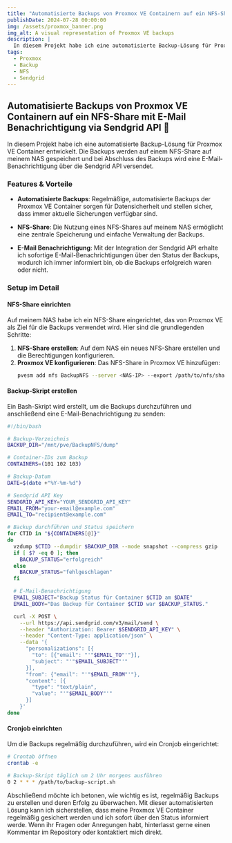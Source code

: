 ```yaml
---
title: "Automatisierte Backups von Proxmox VE Containern auf ein NFS-Share mit E-Mail Benachrichtigung via Sendgrid API 📧"
publishDate: 2024-07-28 00:00:00
img: /assets/proxmox_banner.png
img_alt: A visual representation of Proxmox VE backups
description: |
  In diesem Projekt habe ich eine automatisierte Backup-Lösung für Proxmox VE Container auf ein NFS-Share mit E-Mail-Benachrichtigung über die Sendgrid API eingerichtet.
tags:
  - Proxmox
  - Backup
  - NFS
  - Sendgrid
---
```


## **Automatisierte Backups von Proxmox VE Containern auf ein NFS-Share mit E-Mail Benachrichtigung via Sendgrid API 📧**

In diesem Projekt habe ich eine automatisierte Backup-Lösung für Proxmox VE Container entwickelt. Die Backups werden auf einem NFS-Share auf meinem NAS gespeichert und bei Abschluss des Backups wird eine E-Mail-Benachrichtigung über die Sendgrid API versendet.

### **Features & Vorteile**

* **Automatisierte Backups**: Regelmäßige, automatisierte Backups der Proxmox VE Container sorgen für Datensicherheit und stellen sicher, dass immer aktuelle Sicherungen verfügbar sind.

* **NFS-Share**: Die Nutzung eines NFS-Shares auf meinem NAS ermöglicht eine zentrale Speicherung und einfache Verwaltung der Backups.

* **E-Mail Benachrichtigung**: Mit der Integration der Sendgrid API erhalte ich sofortige E-Mail-Benachrichtigungen über den Status der Backups, wodurch ich immer informiert bin, ob die Backups erfolgreich waren oder nicht.

### **Setup im Detail**

#### **NFS-Share einrichten**

Auf meinem NAS habe ich ein NFS-Share eingerichtet, das von Proxmox VE als Ziel für die Backups verwendet wird. Hier sind die grundlegenden Schritte:

1. **NFS-Share erstellen**: Auf dem NAS ein neues NFS-Share erstellen und die Berechtigungen konfigurieren.
2. **Proxmox VE konfigurieren**: Das NFS-Share in Proxmox VE hinzufügen:
   ```bash
   pvesm add nfs BackupNFS --server <NAS-IP> --export /path/to/nfs/share --content backup
   ```

#### **Backup-Skript erstellen**

Ein Bash-Skript wird erstellt, um die Backups durchzuführen und anschließend eine E-Mail-Benachrichtigung zu senden:

```bash
#!/bin/bash

# Backup-Verzeichnis
BACKUP_DIR="/mnt/pve/BackupNFS/dump"

# Container-IDs zum Backup
CONTAINERS=(101 102 103)

# Backup-Datum
DATE=$(date +"%Y-%m-%d")

# Sendgrid API Key
SENDGRID_API_KEY="YOUR_SENDGRID_API_KEY"
EMAIL_FROM="your-email@example.com"
EMAIL_TO="recipient@example.com"

# Backup durchführen und Status speichern
for CTID in "${CONTAINERS[@]}"
do
  vzdump $CTID --dumpdir $BACKUP_DIR --mode snapshot --compress gzip
  if [ $? -eq 0 ]; then
    BACKUP_STATUS="erfolgreich"
  else
    BACKUP_STATUS="fehlgeschlagen"
  fi

  # E-Mail-Benachrichtigung
  EMAIL_SUBJECT="Backup Status für Container $CTID am $DATE"
  EMAIL_BODY="Das Backup für Container $CTID war $BACKUP_STATUS."

  curl -X POST \
    --url https://api.sendgrid.com/v3/mail/send \
    --header "Authorization: Bearer $SENDGRID_API_KEY" \
    --header "Content-Type: application/json" \
    --data '{
      "personalizations": [{
        "to": [{"email": "'"$EMAIL_TO"'"}],
        "subject": "'"$EMAIL_SUBJECT"'"
      }],
      "from": {"email": "'"$EMAIL_FROM"'"},
      "content": [{
        "type": "text/plain",
        "value": "'"$EMAIL_BODY"'"
      }]
    }'
done
```

#### **Cronjob einrichten**

Um die Backups regelmäßig durchzuführen, wird ein Cronjob eingerichtet:

```bash
# Crontab öffnen
crontab -e

# Backup-Skript täglich um 2 Uhr morgens ausführen
0 2 * * * /path/to/backup-script.sh
```

Abschließend möchte ich betonen, wie wichtig es ist, regelmäßig Backups zu erstellen und deren Erfolg zu überwachen. Mit dieser automatisierten Lösung kann ich sicherstellen, dass meine Proxmox VE Container regelmäßig gesichert werden und ich sofort über den Status informiert werde. Wenn ihr Fragen oder Anregungen habt, hinterlasst gerne einen Kommentar im Repository oder kontaktiert mich direkt.
